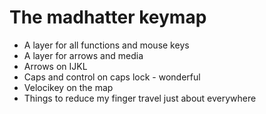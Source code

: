 # The madhatter keymap

- A layer for all functions and mouse keys
- A layer for arrows and media
- Arrows on IJKL
- Caps and control on caps lock - wonderful
- Velocikey on the map
- Things to reduce my finger travel just about everywhere
